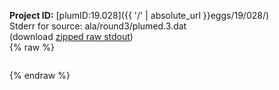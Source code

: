 **Project ID:** [plumID:19.028]({{ '/' | absolute_url }}eggs/19/028/)  
Stderr for source:  ala/round3/plumed.3.dat   
(download [zipped raw stdout](plumed.3.dat.plumed.stdout.txt.zip))  
{% raw %}
<pre>
</pre>
{% endraw %}
